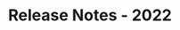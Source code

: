 ﻿---
title: Release Notes - 2022
description: "Release Notes - 2022 – learn about the latest updates and fixes."
type: docs
weight: 8
url: /java/release-notes-2022/
---


